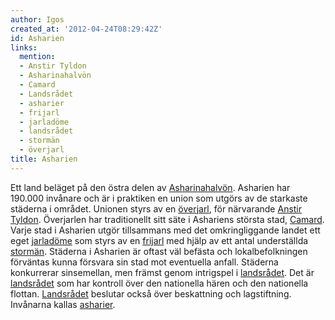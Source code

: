 ```yaml
---
author: Igos
created_at: '2012-04-24T08:29:42Z'
id: Asharien
links:
  mention:
  - Anstir Tyldon
  - Asharinahalvön
  - Camard
  - Landsrådet
  - asharier
  - frijarl
  - jarladöme
  - landsrådet
  - stormän
  - överjarl
title: Asharien
---
```


Ett land beläget på den östra delen av [Asharinahalvön]. Asharien har 190.000 invånare och är i
praktiken en union som utgörs av de starkaste städerna i området. Unionen styrs av en [överjarl],
för närvarande [Anstir Tyldon]. Överjarlen har traditionellt sitt säte i Ashariens största stad,
[Camard]. Varje stad i Asharien utgör tillsammans med det omkringliggande landet ett eget
[jarladöme] som styrs av en [frijarl] med hjälp av ett antal underställda [stormän]. Städerna i
Asharien är oftast väl befästa och lokalbefolkningen förväntas kunna försvara sin stad mot
eventuella anfall. Städerna konkurrerar sinsemellan, men främst genom intrigspel i [landsrådet]. Det
är [landsrådet] som har kontroll över den nationella hären och den nationella flottan.
[Landsrådet][1] beslutar också över beskattning och lagstiftning. Invånarna kallas [asharier].

  [Asharinahalvön]: Asharinahalvön
  [överjarl]: överjarl
  [Anstir Tyldon]: Anstir_Tyldon
  [Camard]: Camard
  [jarladöme]: jarladöme
  [frijarl]: frijarl
  [stormän]: stormän
  [landsrådet]: landsrådet
  [1]: Landsrådet
  [asharier]: asharier
